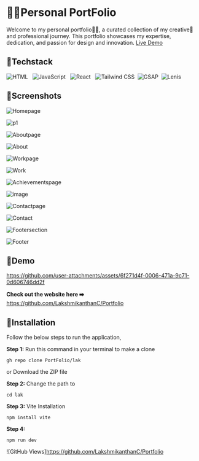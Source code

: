 
# 👨‍💻Personal PortFolio

Welcome to my personal portfolio👨‍💻, a curated collection of my creative🎨 and professional journey. This portfolio showcases my expertise, dedication, and passion for design and innovation. <a href="https://lakshmikanthanc.github.io/Portfolio/">Live Demo</a>

## 📌Techstack
![HTML](https://img.shields.io/badge/HTML-E34F26?style=flat&logo=html5&logoColor=white) &nbsp; ![JavaScript](https://img.shields.io/badge/JavaScript-F7DF1E?style=flat&logo=javascript&logoColor=black) &nbsp; ![React](https://img.shields.io/badge/React-61DAFB?style=flat&logo=react&logoColor=black) &nbsp; ![Tailwind CSS](https://img.shields.io/badge/Tailwind_CSS-38B2AC?style=flat&logo=tailwindcss&logoColor=white) &nbsp;![GSAP](https://img.shields.io/badge/GSAP-React-brightgreen?style=flat&logo=greensock) &nbsp;![Lenis](https://img.shields.io/badge/Lenis-blue?style=flat&logo=react)

## 📌Screenshots

![Homepage](https://img.shields.io/badge/Home&nbsp;page-%230078D4?style=flat&colorB=#87CEEB )

![p1](https://github.com/user-attachments/assets/41e7ea5b-6363-4b11-b62e-cbbebafa976d)


![Aboutpage](https://img.shields.io/badge/About&nbsp;page-%230078D4?style=flat&colorB=#87CEEB )

![About](https://github.com/user-attachments/assets/e5a1d71b-3cdc-415c-a456-a0a9b385793f)


![Workpage](https://img.shields.io/badge/Work&nbsp;page-%230078D4?style=flat&colorB=#87CEEB)

![Work](https://github.com/user-attachments/assets/dc8d3839-479f-408c-b9fc-053563f1150d)


![Achievementspage](https://img.shields.io/badge/Achievements&nbsp;&amp;&nbsp;Certifications&nbsp;page-%230078D4?style=flat&colorB=#87CEEB )

![image](https://github.com/user-attachments/assets/40beac17-9a17-4187-9f41-4e0cff2f2415)

![Contactpage](https://img.shields.io/badge/Contact&nbsp;page-%230078D4?style=flat&colorB=#87CEEB)

![Contact](https://github.com/user-attachments/assets/d7c3a59d-bc56-43ab-9d19-9ddb04a2422d)


![Footersection](https://img.shields.io/badge/Footer&nbsp;section-%230078D4?style=flat&colorB=#87CEEB)

![Footer](https://github.com/user-attachments/assets/b10b6327-5c61-41a6-b3b0-1871b0e4c21f)

## 📌Demo

https://github.com/user-attachments/assets/6f271d4f-0006-471a-9c71-0d606746dd2f

**Check out the website here ➡️** https://github.com/LakshmikanthanC/Portfolio

## 📌Installation

Follow the below steps to run the application,

**Step 1:** Run this command in your terminal to make a clone

```
gh repo clone PortFolio/lak
```
or 
Download the ZIP file

**Step 2:** Change the path to
```
cd lak
```
**Step 3:** Vite Installation
```
npm install vite
```
**Step 4:** 
```
npm run dev
```

![GitHub Views]https://github.com/LakshmikanthanC/Portfolio


